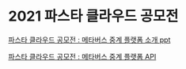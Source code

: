 # 2021 파스타 클라우드 공모전

[파스타 클라우드 공모전 : 메타버스 중계 플랫폼 소개 ppt][id]

[id]: https://docs.google.com/presentation/d/1EQhW_hOk2lxjf7lEeu9aU1LVnf82puRlN7WPavnz57g/edit?usp=drive_link

[파스타 클라우드 공모전 : 메타버스 중계 플랫폼 API][api]

[api]: https://docs.google.com/presentation/d/1EQhW_hOk2lxjf7lEeu9aU1LVnf82puRlN7WPavnz57g/edit?usp=drive_link
